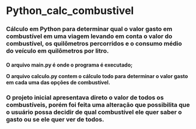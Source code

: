# Python_calc_combustivel

<h3>Cálculo em Python para determinar qual o valor gasto em combustível em uma viagem levando em conta o valor do combustível, os quilômetros percorridos e o consumo médio do veículo em quilômetros por litro.</h3>

<h4><p>O arquivo main.py é onde o programa é executado;</p>
<p>O arquivo calculo.py contem o cálculo todo para determinar o valor gasto em cada uma das opções de combustível.</p>

<h3>O projeto inicial apresentava direto o valor de todos os combustíveis, porém foi feita uma alteração que possibilita que o usuário possa decidir de qual combustível ele quer saber o gasto ou se ele quer ver de todos.</h3>
